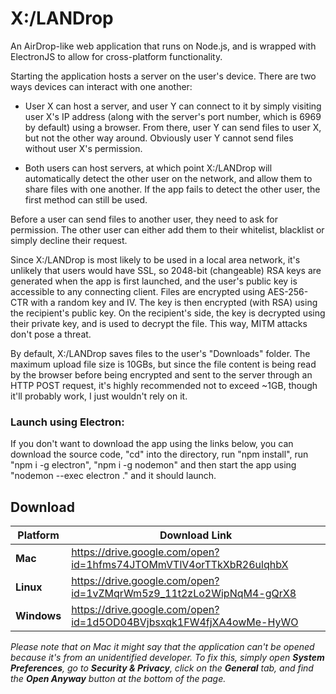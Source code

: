 # X:/LANDrop

An AirDrop-like web application that runs on Node.js, and is wrapped with ElectronJS to allow for cross-platform functionality.

Starting the application hosts a server on the user's device. There are two ways devices can interact with one another:

* User X can host a server, and user Y can connect to it by simply visiting user X's IP address (along with the server's port number, which is 6969 by default) using a browser. From there, user Y can send files to user X, but not the other way around. Obviously user Y cannot send files without user X's permission.

* Both users can host servers, at which point X:/LANDrop will automatically detect the other user on the network, and allow them to share files with one another. If the app fails to detect the other user, the first method can still be used.

Before a user can send files to another user, they need to ask for permission. The other user can either add them to their whitelist, blacklist or simply decline their request.

Since X:/LANDrop is most likely to be used in a local area network, it's unlikely that users would have SSL, so 2048-bit (changeable) RSA keys are generated when the app is first launched, and the user's public key is accessible to any connecting client. Files are encrypted using AES-256-CTR with a random key and IV. The key is then encrypted (with RSA) using the recipient's public key. On the recipient's side, the key is decrypted using their private key, and is used to decrypt the file. This way, MITM attacks don't pose a threat.

By default, X:/LANDrop saves files to the user's "Downloads" folder. The maximum upload file size is 10GBs, but since the file content is being read by the browser before being encrypted and sent to the server through an HTTP POST request, it's highly recommended not to exceed ~1GB, though it'll probably work, I just wouldn't rely on it.

### Launch using Electron:

If you don't want to download the app using the links below, you can download the source code, "cd" into the directory, run "npm install", run "npm i -g electron", "npm i -g nodemon" and then start the app using "nodemon --exec electron ." and it should launch.

## Download

|Platform|Download Link|
|-------------|------------------|
|**Mac**|https://drive.google.com/open?id=1hfms74JTOMmVTlV4orTTkXbR26ulqhbX|
|**Linux**|https://drive.google.com/open?id=1vZMqrWm5z9_11t2zLo2WipNqM4-gQrX8|
|**Windows**|https://drive.google.com/open?id=1d5OD04BVjbsxqk1FW4fjXA4owMe-HyWO|

*Please note that on Mac it might say that the application can't be opened because it's from an unidentified developer. To fix this, simply open **System Preferences**, go to **Security & Privacy**, click on the **General** tab, and find the **Open Anyway** button at the bottom of the page.*
